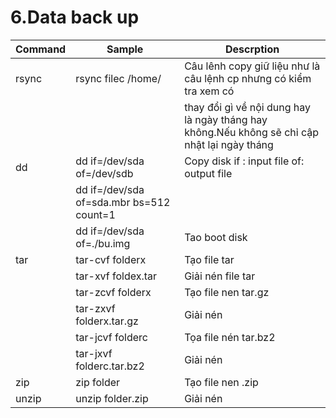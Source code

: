 # 6.Data back up
| Command|Sample| Descrption |
|--------|------|------------|
|rsync|rsync filec /home/ |Câu lênh copy giữ liệu như là câu lệnh cp nhưng có kiểm tra xem có|
|||thay đổi gì về nội dung hay là ngày tháng hay không.Nếu không sẽ chỉ cập nhật lại ngày tháng|
|dd|dd if=/dev/sda  of=/dev/sdb|	Copy disk if : input file of: output file |
||dd if=/dev/sda of=sda.mbr bs=512 count=1||
||dd if=/dev/sda  of=./bu.img|	Tao boot disk|
|tar|tar-cvf folderx|Tạo file tar|
||tar-xvf	foldex.tar|Giải nén file tar|
||tar-zcvf	folderx|Tạo file nen tar.gz|
||	tar-zxvf	folderx.tar.gz|Giải nén|
||	tar-jcvf	folderc|Tọa file nén tar.bz2|
||	tar-jxvf	folderc.tar.bz2|Giải nén|
|zip|zip folder	|Tạo file nen .zip|
|unzip|unzip folder.zip	|Giải nén |
